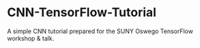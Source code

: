 # CNN-TensorFlow-Tutorial
A simple CNN tutorial prepared for the SUNY Oswego TensorFlow workshop &amp; talk.

